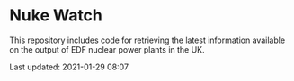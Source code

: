 # Nuke Watch

This repository includes code for retrieving the latest information available on the output of EDF nuclear power plants in the UK.

Last updated: 2021-01-29 08:07